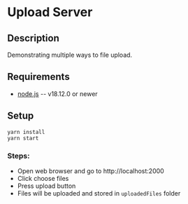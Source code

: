 # Upload Server
## Description
Demonstrating multiple ways to file upload.

## Requirements

* [node.js](http://nodejs.org/) -- v18.12.0 or newer

## Setup
```
yarn install
yarn start
```

### Steps: 
- Open web browser and go to http://localhost:2000
- Click choose files
- Press upload button
- Files will be uploaded and stored in `uploadedFiles` folder